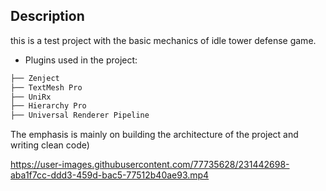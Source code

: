 ## Description

this is a test project with the basic mechanics of idle tower defense game.

- Plugins used in the project:
```bash
├── Zenject                  
├── TextMesh Pro          
├── UniRx              
├── Hierarchy Pro                  
├── Universal Renderer Pipeline            
```
 
The emphasis is mainly on building the architecture of the project and writing clean code)





https://user-images.githubusercontent.com/77735628/231442698-aba1f7cc-ddd3-459d-bac5-77512b40ae93.mp4

